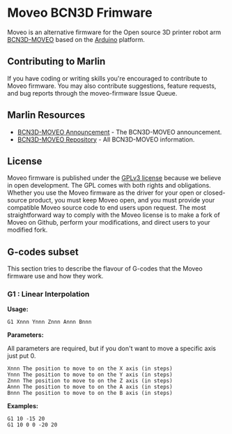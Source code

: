 # Moveo BCN3D Frimware

Moveo is an alternative firmware for the Open source 3D printer robot arm [BCN3D-MOVEO](https://www.bcn3dtechnologies.com/en/bcn3d-moveo-the-future-of-learning/) based on the [Arduino](https://www.arduino.cc/) platform.

## Contributing to Marlin

If you have coding or writing skills you're encouraged to contribute to Moveo firmware. You may also contribute suggestions, feature requests, and bug reports through the moveo-firmware Issue Queue.

## Marlin Resources

- [BCN3D-MOVEO Announcement](https://www.bcn3dtechnologies.com/en/bcn3d-moveo-the-future-of-learning/) - The BCN3D-MOVEO announcement.
- [BCN3D-MOVEO Repository](https://github.com/BCN3D/BCN3D-Moveo) - All BCN3D-MOVEO information.

## License

Moveo firmware is published under the [GPLv3 license](https://raw.githubusercontent.com/eballetbo/moveo-firmware/master/LICENSE) because we believe in open development. The GPL comes with both rights and obligations. Whether you use the Moveo firmware as the driver for your open or closed-source product, you must keep Moveo open, and you must provide your compatible Moveo source code to end users upon request. The most straightforward way to comply with the Moveo license is to make a fork of Moveo on Github, perform your modifications, and direct users to your modified fork.

## G-codes subset

This section tries to describe the flavour of G-codes that the Moveo firmware use and how they work.

### G1 : Linear Interpolation

**Usage:**
```
G1 Xnnn Ynnn Znnn Annn Bnnn
```

**Parameters:**

All parameters are required, but if you don't want to move a specific axis just put 0.
```
Xnnn The position to move to on the X axis (in steps)
Ynnn The position to move to on the Y axis (in steps)
Znnn The position to move to on the Z axis (in steps)
Annn The position to move to on the A axis (in steps)
Bnnn The position to move to on the B axis (in steps)
```

**Examples:**
```
G1 10 -15 20
G1 10 0 0 -20 20
```

